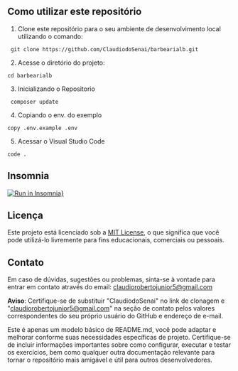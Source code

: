## Como utilizar este repositório

1. Clone este repositório para o seu ambiente de desenvolvimento local utilizando o comando:
```
 git clone https://github.com/ClaudiodoSenai/barbearialb.git
```
2. Acesse o diretório do projeto:
```
cd barbearialb
```
3. Inicializando o Repositorio
```
 composer update

```
4. Copiando o env. do exemplo
```
copy .env.example .env
```

5. Acessar o Visual Studio Code
```
code .
```

## Insomnia
[![Run in Insomnia}](https://insomnia.rest/images/run.svg)](https://insomnia.rest/run/?label=barbearialb&uri=https%3A%2F%2Fgithub.com%2FClaudiodoSenai%2Fbarbearialb%2Fblob%2Fmain%2FInsomniaDefinitivo%2520.json)

## Licença

Este projeto está licenciado sob a [MIT License](LICENSE), o que significa que você pode utilizá-lo livremente para fins educacionais, comerciais ou pessoais.

## Contato
Em caso de dúvidas, sugestões ou problemas, sinta-se à vontade para entrar em contato através do email: claudiorobertojunior5@gmail.com

**Aviso**: Certifique-se de substituir "ClaudiodoSenai" no link de clonagem e "claudiorobertojunior5@gmail.com" na seção de contato pelos valores correspondentes do seu próprio usuário do GitHub e endereço de e-mail.

Este é apenas um modelo básico de README.md, você pode adaptar e melhorar conforme suas necessidades específicas de projeto. Certifique-se de incluir informações importantes sobre como configurar, executar e testar os exercícios, bem como qualquer outra documentação relevante para tornar o repositório mais amigável e útil para outros desenvolvedores.